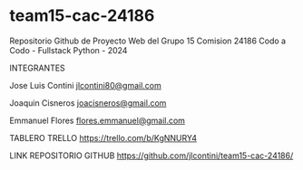 # team15-cac-24186

Repositorio Github de Proyecto Web del Grupo 15
Comision 24186
Codo a Codo - Fullstack Python - 2024


INTEGRANTES

Jose Luis Contini
jlcontini80@gmail.com

Joaquin Cisneros
joacisneros@gmail.com

Emmanuel Flores
flores.emmanuel@gmail.com


TABLERO TRELLO
https://trello.com/b/KgNNURY4


LINK REPOSITORIO GITHUB
https://github.com/jlcontini/team15-cac-24186/
